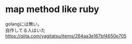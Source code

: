 # map method like ruby
golangには無い。  
自作してる人はいた  
https://qiita.com/yagitatsu/items/264aa3e167bf4650e705
